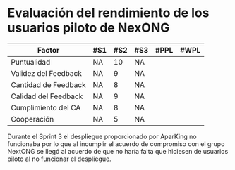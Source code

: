# Evaluación del rendimiento de los usuarios piloto de NexONG

| Factor               | #S1 | #S2 | #S3 | #PPL | #WPL |
| -------------------- | --- | --- | --- | ---- | ---- |
| Puntualidad          | NA  | 10  | NA    |      |      |
| Validez del Feedback | NA  | 9   | NA    |      |      |
| Cantidad de Feedback | NA  | 8   | NA    |      |      |
| Calidad del Feedback | NA  | 9   | NA    |      |      |
| Cumplimiento del CA  | NA  | 8   | NA    |      |      |
| Cooperación          | NA  | 5   | NA    |      |      |

Durante el Sprint 3 el despliegue proporcionado por AparKing no funcionaba por lo que al incumplir el acuerdo de compromiso con el grupo NextONG se llegó al acuerdo de que no haría falta que hiciesen de usuarios piloto al no funcionar el despliegue.
